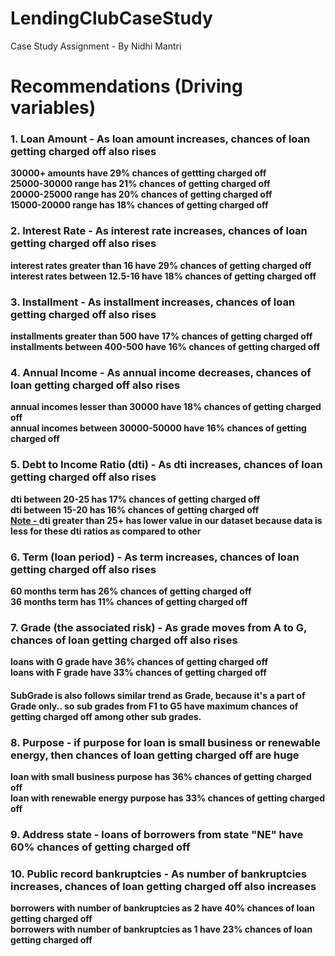 # LendingClubCaseStudy
Case Study Assignment - By Nidhi Mantri

# Recommendations (Driving variables)
### 1. Loan Amount - As loan amount increases, chances of loan getting charged off also rises
<b>30000+ amounts have 29% chances of gettting charged off </b> <br>
<b>25000-30000 range has 21% chances of getting charged off </b> <br>
<b>20000-25000 range has 20% chances of getting charged off </b> <br>
<b>15000-20000 range has 18% chances of getting charged off </b> <br>

### 2. Interest Rate - As interest rate increases, chances of loan getting charged off also rises
<b>interest rates greater than 16 have 29% chances of getting charged off </b> <br>
<b>interest rates between 12.5-16 have 18% chances of getting charged off </b> <br>

### 3. Installment - As installment increases, chances of loan getting charged off also rises
<b>installments greater than 500 have 17% chances of getting charged off </b> <br>
<b>installments between 400-500 have 16% chances of getting charged off </b> <br>

### 4. Annual Income - As annual income decreases, chances of loan getting charged off also rises
<b>annual incomes lesser than 30000 have 18% chances of getting charged off </b> <br>
<b>annual incomes between 30000-50000 have 16% chances of getting charged off </b> <br>

### 5. Debt to Income Ratio (dti) - As dti increases, chances of loan getting charged off also rises
<b>dti between 20-25 has 17% chances of getting charged off </b> <br>
<b>dti between 15-20 has 16% chances of getting charged off </b> <br>
<b><u>Note - </u>dti greater than 25+ has lower value in our dataset because data is less for these dti ratios as compared to other</b>
<br>

### 6. Term (loan period) - As term increases, chances of loan getting charged off also rises
<b>60 months term has 26% chances of getting charged off </b> <br>
<b>36 months term has 11% chances of getting charged off </b> <br>

### 7. Grade (the associated risk) - As grade moves from A to G, chances of loan getting charged off also rises
<b>loans with G grade have 36% chances of getting charged off </b> <br>
<b>loans with F grade have 33% chances of getting charged off </b> <br>

#### SubGrade is also follows similar trend as Grade, because it's a part of Grade only.. so sub grades from F1 to G5 have maximum chances of getting charged off among other sub grades.

### 8. Purpose - if purpose for loan is small business or renewable energy, then chances of loan getting charged off are huge
<b>loan with small business purpose has 36% chances of getting charged off </b> <br>
<b>loan with renewable energy purpose has 33% chances of getting charged off </b> <br>

### 9. Address state - loans of borrowers from state "NE" have 60% chances of getting charged off

### 10. Public record bankruptcies - As number of bankruptcies increases, chances of loan getting charged off also increases
<b>borrowers with number of bankruptcies as 2 have 40% chances of loan getting charged off </b> <br>
<b>borrowers with number of bankruptcies as 1 have 23% chances of loan getting charged off </b> <br>

